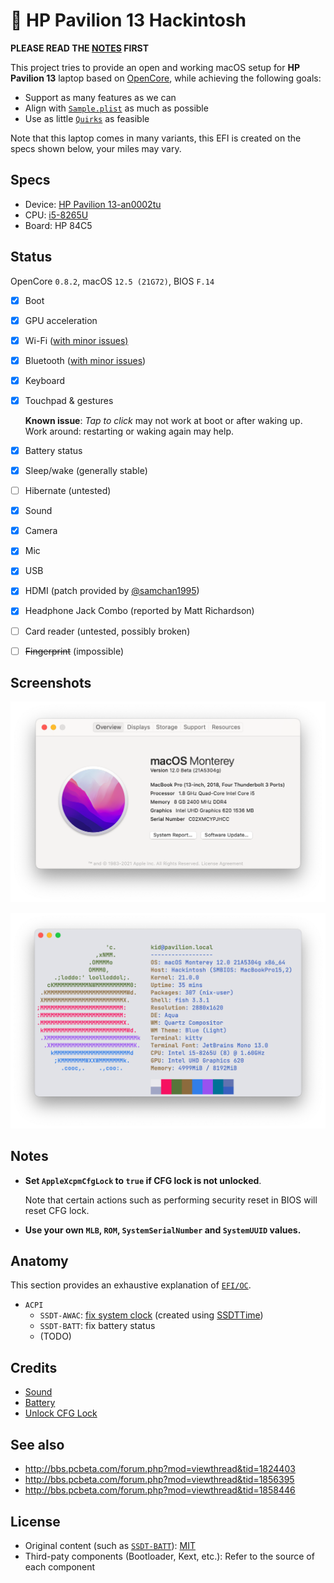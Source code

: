 # 🍎 HP Pavilion 13 Hackintosh

**PLEASE READ THE [NOTES](#notes) FIRST**

This project tries to provide an open and working macOS setup for **HP Pavilion 13** laptop based on [OpenCore](https://github.com/acidanthera/OpenCorePkg), while achieving the following goals:

-   Support as many features as we can
-   Align with [`Sample.plist`](https://github.com/acidanthera/OpenCorePkg/blob/master/Docs/Sample.plist) as much as possible
-   Use as little [`Quirks`](https://dortania.github.io/docs/release/Configuration.html#:~:text=Quirks%20provides%20support%20for%20specific%20workarounds.) as feasible

Note that this laptop comes in many variants, this EFI is created on the specs shown below, your miles may vary.

## Specs

-   Device: [HP Pavilion 13-an0002tu](https://support.hp.com/us-en/document/c06145752)
-   CPU: [i5-8265U](https://ark.intel.com/content/www/us/en/ark/products/149088/intel-core-i5-8265u-processor-6m-cache-up-to-3-90-ghz.html)
-   Board: HP 84C5

## Status

OpenCore `0.8.2`, macOS `12.5 (21G72)`, BIOS `F.14`

-   [x] Boot
-   [x] GPU acceleration
-   [x] Wi-Fi ([with minor issues)](https://github.com/OpenIntelWireless/itlwm/issues)
-   [x] Bluetooth ([with minor issues](https://github.com/OpenIntelWireless/IntelBluetoothFirmware/issues))
-   [x] Keyboard
-   [x] Touchpad & gestures

    **Known issue**: _Tap to click_ may not work at boot or after waking up. Work around: restarting or waking again may help.

-   [x] Battery status
-   [x] Sleep/wake (generally stable)
-   [ ] Hibernate (untested)
-   [x] Sound
-   [x] Camera
-   [x] Mic
-   [x] USB
-   [x] HDMI (patch provided by [@samchan1995](https://github.com/samchan1995))
-   [x] Headphone Jack Combo (reported by Matt Richardson)
-   [ ] Card reader (untested, possibly broken)
-   [ ] ~~Fingerprint~~ (impossible)

## Screenshots

![Screenshot of about](Screenshots/about.png)

![Screenshot of neofetch](Screenshots/neofetch.png)

## Notes

-   **Set `AppleXcpmCfgLock` to `true` if CFG lock is not unlocked**.

    Note that certain actions such as performing security reset in BIOS will reset CFG lock.

-   **Use your own `MLB`, `ROM`, `SystemSerialNumber` and `SystemUUID` values.**

## Anatomy

This section provides an exhaustive explanation of [`EFI/OC`](EFI/OC).

-   `ACPI`
    -   `SSDT-AWAC`: [fix system clock](https://dortania.github.io/Getting-Started-With-ACPI/Universal/awac.html) (created using [SSDTTime](https://github.com/corpnewt/SSDTTime))
    -   `SSDT-BATT`: fix battery status
    -   (TODO)

## Credits

-   [Sound](https://github.com/insanelydeepak/cloverHDA-for-Mac-OS-Sierra-10.12/issues/27#issuecomment-318953631)
-   [Battery](https://github.com/the-eric-kwok/HP-Pavillion-bc015tx-Hackintosh/blob/682a675d778ad03faae3984913871c7b3648410b/SSDT/SSDT-BatteryFix-bc015tx.dsl)
-   [Unlock CFG Lock](https://zhuanlan.zhihu.com/p/121655468)

## See also

-   http://bbs.pcbeta.com/forum.php?mod=viewthread&tid=1824403
-   http://bbs.pcbeta.com/forum.php?mod=viewthread&tid=1856395
-   http://bbs.pcbeta.com/forum.php?mod=viewthread&tid=1858446

## License

-   Original content (such as [`SSDT-BATT`](Source/SSDT-BATT.dsl)): [MIT](https://opensource.org/licenses/MIT)
-   Third-paty components (Bootloader, Kext, etc.): Refer to the source of each component
